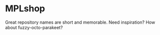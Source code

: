 # MPLshop
Great repository names are short and memorable. Need inspiration? How about fuzzy-octo-parakeet?

